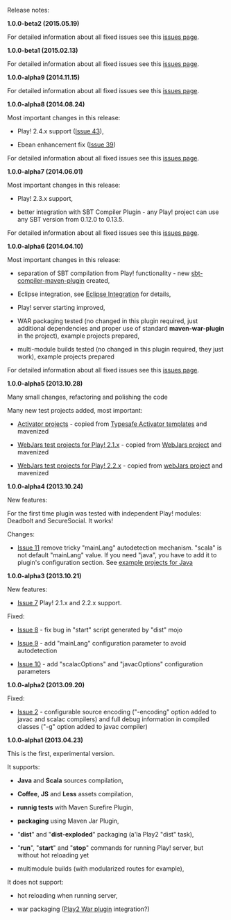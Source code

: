 Release notes:

**1.0.0-beta2 (2015.05.19)**

For detailed information about all fixed issues see this [issues page](http://code.google.com/p/play2-maven-plugin/issues/list?can=1&q=label%3AMilestone-1.0.0-beta2%20status%3AFixed).

**1.0.0-beta1 (2015.02.13)**

For detailed information about all fixed issues see this [issues page](http://code.google.com/p/play2-maven-plugin/issues/list?can=1&q=label%3AMilestone-1.0.0-beta1%20status%3AFixed).

**1.0.0-alpha9 (2014.11.15)**

For detailed information about all fixed issues see this [issues page](http://code.google.com/p/play2-maven-plugin/issues/list?can=1&q=label%3AMilestone-1.0.0-alpha9%20status%3AFixed).

**1.0.0-alpha8 (2014.08.24)**

Most important changes in this release:

- Play! 2.4.x support ([Issue 43](http://code.google.com/p/play2-maven-plugin/issues/detail?id=43)),

- Ebean enhancement fix ([Issue 39](http://code.google.com/p/play2-maven-plugin/issues/detail?id=39))

For detailed information about all fixed issues see this [issues page](http://code.google.com/p/play2-maven-plugin/issues/list?can=1&q=label%3AMilestone-1.0.0-alpha8%20status%3AFixed).

**1.0.0-alpha7 (2014.06.01)**

Most important changes in this release:

- Play! 2.3.x support,

- better integration with SBT Compiler Plugin - any Play! project can use any SBT version from 0.12.0 to 0.13.5.

For detailed information about all fixed issues see this [issues page](http://code.google.com/p/play2-maven-plugin/issues/list?can=1&q=label%3AMilestone-1.0.0-alpha7%20status%3AFixed).

**1.0.0-alpha6 (2014.04.10)**

Most important changes in this release:

- separation of SBT compilation from Play! functionality - new [sbt-compiler-maven-plugin](http://code.google.com/p/sbt-compiler-maven-plugin/) created,

- Eclipse integration, see [Eclipse Integration](EclipseIntegration.md) for details,

- Play! server starting improved,

- WAR packaging tested (no changed in this plugin required, just additional dependencies and proper use of standard **maven-war-plugin** in the project), example projects prepared,

- multi-module builds tested (no changed in this plugin required, they just work), example projects prepared

For detailed information about all fixed issues see this [issues page](http://code.google.com/p/play2-maven-plugin/issues/list?can=1&q=label%3AMilestone-1.0.0-alpha6%20status%3AFixed).

**1.0.0-alpha5 (2013.10.28)**

Many small changes, refactoring and polishing the code

Many new test projects added, most important:

- [Activator projects](https://play2-maven-plugin.googlecode.com/svn/trunk/test-projects/activator) - copied from [Typesafe Activator templates](http://www.typesafe.com/activator/templates) and mavenized

- [WebJars test projects for Play! 2.1.x](https://play2-maven-plugin.googlecode.com/svn/trunk/test-projects/play21/external-modules/webjars) - copied from [WebJars project](https://github.com/webjars/sample-play2/tree/play-2.1) and mavenized

- [WebJars test projects for Play! 2.2.x](https://play2-maven-plugin.googlecode.com/svn/trunk/test-projects/play22/external-modules/webjars) - copied from [webJars project](https://github.com/webjars/sample-play2/tree/play-2.2.x) and mavenized

**1.0.0-alpha4 (2013.10.24)**

New features:

For the first time plugin was tested with independent Play! modules: Deadbolt and SecureSocial. It works!

Changes:

- [Issue 11](http://code.google.com/p/play2-maven-plugin/issues/detail?id=11) remove tricky "mainLang" autodetection mechanism. "scala" is not default "mainLang" value. If you need "java", you have to add it to plugin's configuration section. See [example projects for Java](http://play2-maven-plugin.googlecode.com/svn/trunk/test-projects/play22/java/)

**1.0.0-alpha3 (2013.10.21)**

New features:

- [Issue 7](http://code.google.com/p/play2-maven-plugin/issues/detail?id=7) Play! 2.1.x and 2.2.x support.

Fixed:

- [Issue 8](http://code.google.com/p/play2-maven-plugin/issues/detail?id=8) - fix bug in "start" script generated by "dist" mojo

- [Issue 9](http://code.google.com/p/play2-maven-plugin/issues/detail?id=9) - add "mainLang" configuration parameter to avoid autodetection

- [Issue 10](http://code.google.com/p/play2-maven-plugin/issues/detail?id=10) - add "scalacOptions" and "javacOptions" configuration parameters

**1.0.0-alpha2 (2013.09.20)**

Fixed:

- [Issue 2](http://code.google.com/p/play2-maven-plugin/issues/detail?id=2) - configurable source encoding ("-encoding" option added to javac and scalac compilers) and full debug information in compiled classes ("-g" option added to javac compiler)

**1.0.0-alpha1 (2013.04.23)**

This is the first, experimental version.

It supports:

- **Java** and **Scala** sources compilation,

- **Coffee**, **JS** and **Less** assets compilation,

- **runnig tests** with Maven Surefire Plugin,

- **packaging** using Maven Jar Plugin,

- "**dist**" and "**dist-exploded**" packaging (a'la Play2 "dist" task),

- "**run**", "**start**" and "**stop**" commands for running Play! server, but without hot reloading yet

- multimodule builds (with modularized routes for example),

It does not support:

- hot reloading when running server,

- war packaging ([Play2 War plugin](https://github.com/dlecan/play2-war-plugin) integration?)